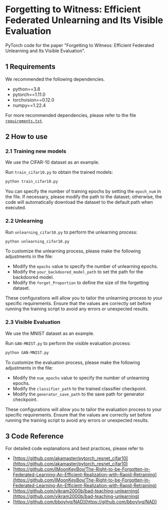 # Forgetting to Witness: Efficient Federated Unlearning and Its Visible Evaluation
PyTorch code for the paper "Forgetting to Witness: Efficient Federated Unlearning and Its Visible Evaluation".
## 1 Requirements
We recommended the following dependencies.

* python==3.8
* pytorch==1.11.0
* torchvision==0.12.0
* numpy==1.22.4

For more recommended dependencies, please refer to the file [`requirements.txt`]([https://github.com/xiao-jian-zi/MU-Goldfish-An-Efficient-Federated-Unlearning-Framework/blob/main/requirements.txt](https://github.com/xiao-jian-zi/Forgetting-to-Witness/blob/main/requirements.txt)).

## 2 How to use
### 2.1 Training new models
We use the CIFAR-10 dataset as an example.

Run `train_cifar10.py` to obtain the trained models: 

```bash
python train_cifar10.py
```
 You can specify the number of training epochs by setting the `epoch_num` in the file. If necessary, please modify the path to the dataset; otherwise, the code will automatically download the dataset to the default path when executed.

### 2.2 Unlearning
Run `unlearning_cifar10.py` to perform the unlearning process: 
```bash
python unlearning_cifar10.py
```
To customize the unlearning process, please make the following adjustments in the file:
* Modify the `epochs` value to specify the number of unlearning epochs.
* Modify the `your_backdoored_model_path` to set the path for the backdoored model.
* Modify the `forget_Proportion` to define the size of the forgetting dataset.
  
These configurations will allow you to tailor the unlearning process to your specific requirements. Ensure that the values are correctly set before running the training script to avoid any errors or unexpected results.

### 2.3 Visible Evaluation
We use the MNIST dataset as an example.

Run `GAN-MNIST.py` to perform the visible evaluation process: 

```bash
python GAN-MNIST.py 
```
To customize the evaluation process, please make the following adjustments in the file:
* Modify the `num_epochs` value to specify the number of unlearning epochs.
* Modify the `classifier_path` to the trained classifier checkpoint.
* Modify the `generator_save_path` to the save path for generator checkpoint.

These configurations will allow you to tailor the evaluation process to your specific requirements. Ensure that the values are correctly set before running the training script to avoid any errors or unexpected results.

## 3 Code Reference
For detailed code explanations and best practices, please refer to
* [https://github.com/akamaster/pytorch_resnet_cifar10](https://github.com/akamaster/pytorch_resnet_cifar10)
* [https://github.com/IMoonKeyBoy/The-Right-to-be-Forgotten-in-Federated-Learning-An-Efficient-Realization-with-Rapid-Retraining](https://github.com/IMoonKeyBoy/The-Right-to-be-Forgotten-in-Federated-Learning-An-Efficient-Realization-with-Rapid-Retraining)
* [https://github.com/vikram2000b/bad-teaching-unlearning](https://github.com/vikram2000b/bad-teaching-unlearning)
* [https://github.com/bboylyg/NAD](https://github.com/bboylyg/NAD)
